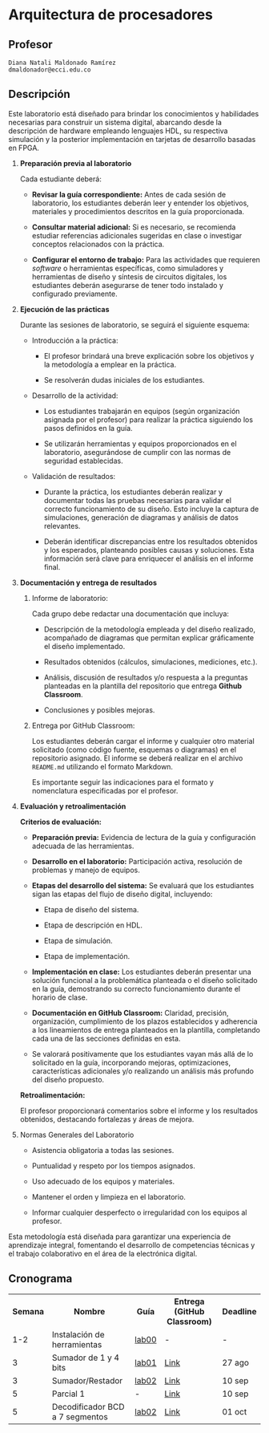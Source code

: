 # Arquitectura de procesadores

## Profesor
```
Diana Natali Maldonado Ramírez
dmaldonador@ecci.edu.co
```

## Descripción 

Este laboratorio está diseñado para brindar los conocimientos y habilidades necesarias para construir un sistema digital, abarcando desde la descripción de hardware empleando lenguajes HDL, su respectiva simulación y la posterior implementación en tarjetas de desarrollo basadas en FPGA.


1. **Preparación previa al laboratorio**

    Cada estudiante deberá:

    * **Revisar la guía correspondiente:** Antes de cada sesión de laboratorio, los estudiantes deberán leer y entender los objetivos, materiales y procedimientos descritos en la guía proporcionada.

    * **Consultar material adicional:** Si es necesario, se recomienda estudiar referencias adicionales sugeridas en clase o investigar conceptos relacionados con la práctica.

    * **Configurar el entorno de trabajo:** Para las actividades que requieren *software* o herramientas específicas, como simuladores y herramientas de diseño y síntesis de circuitos digitales, los estudiantes deberán asegurarse de tener todo instalado y configurado previamente.

2. **Ejecución de las prácticas**

    Durante las sesiones de laboratorio, se seguirá el siguiente esquema:

    * Introducción a la práctica:

      * El profesor brindará una breve explicación sobre los objetivos y la metodología a emplear en la práctica.

      * Se resolverán dudas iniciales de los estudiantes.

    * Desarrollo de la actividad:

      * Los estudiantes trabajarán en equipos (según organización asignada por el profesor) para realizar la práctica siguiendo los pasos definidos en la guía.

      * Se utilizarán herramientas y equipos proporcionados en el laboratorio, asegurándose de cumplir con las normas de seguridad establecidas.

    * Validación de resultados:

      * Durante la práctica, los estudiantes deberán realizar y documentar todas las pruebas necesarias para validar el correcto funcionamiento de su diseño. Esto incluye la captura de simulaciones, generación de diagramas y análisis de datos relevantes.

      * Deberán identificar discrepancias entre los resultados obtenidos y los esperados, planteando posibles causas y soluciones. Esta información será clave para enriquecer el análisis en el informe final.

3. **Documentación y entrega de resultados**

   1. Informe de laboratorio:

      Cada grupo debe redactar una documentación que incluya:

      * Descripción de la metodología empleada y del diseño realizado, acompañado de diagramas que permitan explicar gráficamente el diseño implementado. 

      * Resultados obtenidos (cálculos, simulaciones, mediciones, etc.).

      * Análisis, discusión de resultados y/o respuesta a la preguntas planteadas en la plantilla del repositorio que entrega **Github Classroom**.

      * Conclusiones y posibles mejoras.

    2. Entrega por GitHub Classroom:

        Los estudiantes deberán cargar el informe y cualquier otro material solicitado (como código fuente, esquemas o diagramas) en el repositorio asignado. El informe se deberá realizar en el archivo ```README.md``` utilizando el formato Markdown.

        Es importante seguir las indicaciones para el formato y nomenclatura especificadas por el profesor.

4. **Evaluación y retroalimentación**

    **Criterios de evaluación:**

    * **Preparación previa:** Evidencia de lectura de la guía y configuración adecuada de las herramientas.

    * **Desarrollo en el laboratorio:** Participación activa, resolución de problemas y manejo de equipos.

    * **Etapas del desarrollo del sistema:** Se evaluará que los estudiantes sigan las etapas del flujo de diseño digital, incluyendo:

      * Etapa de diseño del sistema.

      * Etapa de descripción en HDL.

      * Etapa de simulación.

      * Etapa de implementación.

    * **Implementación en clase:** Los estudiantes deberán presentar una solución funcional a la problemática planteada o el diseño solicitado en la guía, demostrando su correcto funcionamiento durante el horario de clase.

    * **Documentación en GitHub Classroom:** Claridad, precisión, organización, cumplimiento de los plazos establecidos y adherencia a los lineamientos de entrega planteados en la plantilla, completando cada una de las secciones definidas en esta.

    * Se valorará positivamente que los estudiantes vayan más allá de lo solicitado en la guía, incorporando mejoras, optimizaciones, características adicionales y/o realizando un análisis más profundo del diseño propuesto.

    **Retroalimentación:**

      El profesor proporcionará comentarios sobre el informe y los resultados obtenidos, destacando fortalezas y áreas de mejora.

5. Normas Generales del Laboratorio

    * Asistencia obligatoria a todas las sesiones.

    * Puntualidad y respeto por los tiempos asignados.

    * Uso adecuado de los equipos y materiales.

    * Mantener el orden y limpieza en el laboratorio.

    * Informar cualquier desperfecto o irregularidad con los equipos al profesor.

Esta metodología está diseñada para garantizar una experiencia de aprendizaje integral, fomentando el desarrollo de competencias técnicas y el trabajo colaborativo en el área de la electrónica digital.


<!-- 
### Laboratorios

1. [Sumador de 1 bit](./laboratorios/1_sum1b/README.md).

2. [Sumador de 4 bits](./laboratorios/2_sum4b/README.md).

3. [Multiplicador](./laboratorios/3_multiplicador/README.md).

4. [Restador](./laboratorios/4_restador/README.md).

5. [BCD a 7 segmentos](./laboratorios/5_BCD2Sseg/README.md).

6. [ALU](./laboratorios/6_ALU/README.md). -->



## Cronograma

<table>
  <tr>
    <th>Semana</th>
    <th>Nombre</th>
    <th>Guía</th>
    <th>Entrega (GitHub Classroom)</th>
    <th>Deadline</th>
  </tr>
  <tr>
    <td>1-2</td>
    <td>Instalación de herramientas</td>
    <td><a href="/labs/00_lab00/README.md">lab00</a></td>
    <td>-</td>
    <td>-</td>
  </tr>
  <tr>
    <td>3</td>
    <td>Sumador de 1 y 4 bits</td>
    <td><a href="/labs/01_lab01/README.md">lab01</a></td>
    <td><a href="https://classroom.github.com/a/y1R7emVb">Link</a></td>
    <td>27 ago</td>
  </tr>
  <tr>
    <td>3</td>
    <td>Sumador/Restador</td>
    <td><a href="/labs/02_lab02/README.md">lab02</a></td>
    <td><a href="https://classroom.github.com/a/7_AJfYY-">Link</a></td>
    <td>10 sep</td>
  </tr>
  <tr>
    <td>5</td>
    <td>Parcial 1</td>
    <td>-</td>
    <td><a href="https://classroom.github.com/a/M0D0q3MJ">Link</a></td>
    <td>10 sep</td>
  </tr>
  <tr>
    <td>5</td>
    <td>Decodificador BCD a 7 segmentos</td>
    <td><a href="/labs/03_lab03/README.md">lab02</a></td>
    <td><a href="https://classroom.github.com/a/RjRUzl6k">Link</a></td>
    <td>01 oct</td>
  </tr>


   

  